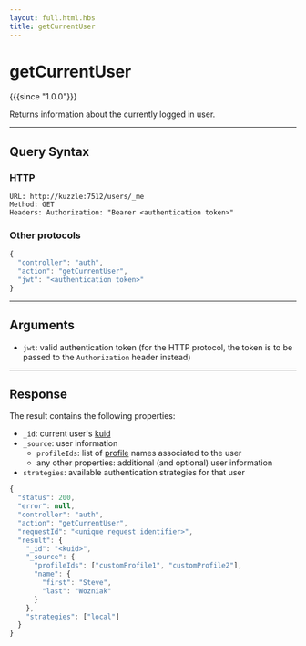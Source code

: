```yaml
---
layout: full.html.hbs
title: getCurrentUser
---
```


# getCurrentUser

{{{since "1.0.0"}}}

Returns information about the currently logged in user.

---

## Query Syntax

### HTTP

```http
URL: http://kuzzle:7512/users/_me
Method: GET
Headers: Authorization: "Bearer <authentication token>"
```

### Other protocols

```js
{
  "controller": "auth",
  "action": "getCurrentUser",
  "jwt": "<authentication token>"
}
```

---

## Arguments

* `jwt`: valid authentication token (for the HTTP protocol, the token is to be passed to the `Authorization` header instead)

---

## Response

The result contains the following properties:

* `_id`: current user's [kuid]({{site_base_path}}guide/1/essentials/user-authentication/#kuzzle-user-identifier-kuid)
* `_source`: user information
  * `profileIds`: list of [profile]({{site_base_path}}guide/1/essentials/security/#users-profiles-and-roles) names associated to the user
  * any other properties: additional (and optional) user information
* `strategies`: available authentication strategies for that user

```js
{
  "status": 200,
  "error": null,
  "controller": "auth",
  "action": "getCurrentUser",
  "requestId": "<unique request identifier>",
  "result": {
    "_id": "<kuid>",
    "_source": {
      "profileIds": ["customProfile1", "customProfile2"],
      "name": {
        "first": "Steve",
        "last": "Wozniak"
      }
    },
    "strategies": ["local"]
  }
}
```

